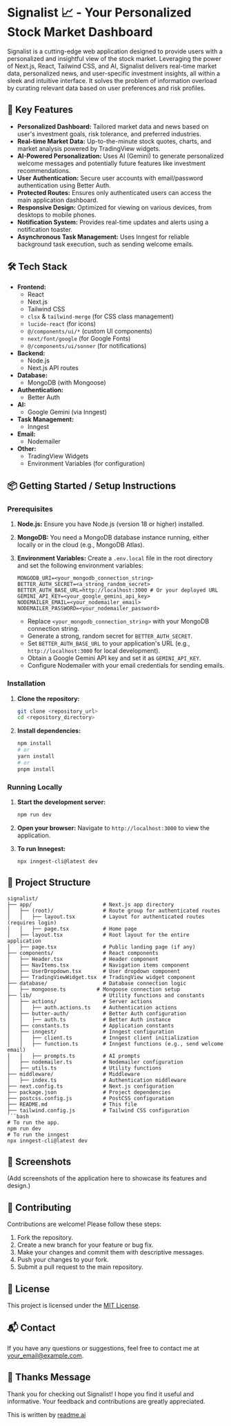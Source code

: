 # Signalist 📈 - Your Personalized Stock Market Dashboard

Signalist is a cutting-edge web application designed to provide users with a personalized and insightful view of the stock market. Leveraging the power of Next.js, React, Tailwind CSS, and AI, Signalist delivers real-time market data, personalized news, and user-specific investment insights, all within a sleek and intuitive interface. It solves the problem of information overload by curating relevant data based on user preferences and risk profiles.

## 🚀 Key Features

- **Personalized Dashboard:** Tailored market data and news based on user's investment goals, risk tolerance, and preferred industries.
- **Real-time Market Data:** Up-to-the-minute stock quotes, charts, and market analysis powered by TradingView widgets.
- **AI-Powered Personalization:** Uses AI (Gemini) to generate personalized welcome messages and potentially future features like investment recommendations.
- **User Authentication:** Secure user accounts with email/password authentication using Better Auth.
- **Protected Routes:** Ensures only authenticated users can access the main application dashboard.
- **Responsive Design:**  Optimized for viewing on various devices, from desktops to mobile phones.
- **Notification System:**  Provides real-time updates and alerts using a notification toaster.
- **Asynchronous Task Management:** Uses Inngest for reliable background task execution, such as sending welcome emails.

## 🛠️ Tech Stack

*   **Frontend:**
    *   React
    *   Next.js
    *   Tailwind CSS
    *   `clsx` & `tailwind-merge` (for CSS class management)
    *   `lucide-react` (for icons)
    *   `@/components/ui/*` (custom UI components)
    *   `next/font/google` (for Google Fonts)
    *   `@/components/ui/sonner` (for notifications)
*   **Backend:**
    *   Node.js
    *   Next.js API routes
*   **Database:**
    *   MongoDB (with Mongoose)
*   **Authentication:**
    *   Better Auth
*   **AI:**
    *   Google Gemini (via Inngest)
*   **Task Management:**
    *   Inngest
*   **Email:**
    *   Nodemailer
*   **Other:**
    *   TradingView Widgets
    *   Environment Variables (for configuration)

## 📦 Getting Started / Setup Instructions

### Prerequisites

1.  **Node.js:** Ensure you have Node.js (version 18 or higher) installed.
2.  **MongoDB:** You need a MongoDB database instance running, either locally or in the cloud (e.g., MongoDB Atlas).
3.  **Environment Variables:** Create a `.env.local` file in the root directory and set the following environment variables:

    ```
    MONGODB_URI=<your_mongodb_connection_string>
    BETTER_AUTH_SECRET=<a_strong_random_secret>
    BETTER_AUTH_BASE_URL=http://localhost:3000 # Or your deployed URL
    GEMINI_API_KEY=<your_google_gemini_api_key>
    NODEMAILER_EMAIL=<your_nodemailer_email>
    NODEMAILER_PASSWORD=<your_nodemailer_password>
    ```

    *   Replace `<your_mongodb_connection_string>` with your MongoDB connection string.
    *   Generate a strong, random secret for `BETTER_AUTH_SECRET`.
    *   Set `BETTER_AUTH_BASE_URL` to your application's URL (e.g., `http://localhost:3000` for local development).
    *   Obtain a Google Gemini API key and set it as `GEMINI_API_KEY`.
    *   Configure Nodemailer with your email credentials for sending emails.

### Installation

1.  **Clone the repository:**

    ```bash
    git clone <repository_url>
    cd <repository_directory>
    ```

2.  **Install dependencies:**

    ```bash
    npm install
    # or
    yarn install
    # or
    pnpm install
    ```

### Running Locally

1.  **Start the development server:**

    ```bash
    npm run dev
    ```

2.  **Open your browser:** Navigate to `http://localhost:3000` to view the application.
3.  **To run Innegest:**
    ```
    npx inngest-cli@latest dev
    ```

## 📂 Project Structure

```
signalist/
├── app/                       # Next.js app directory
│   ├── (root)/                # Route group for authenticated routes
│   │   ├── layout.tsx         # Layout for authenticated routes (requires login)
│   │   ├── page.tsx           # Home page
│   ├── layout.tsx             # Root layout for the entire application
│   ├── page.tsx               # Public landing page (if any)
├── components/                # React components
│   ├── Header.tsx             # Header component
│   ├── NavItems.tsx           # Navigation items component
│   ├── UserDropdown.tsx       # User dropdown component
│   ├── TradingViewWidget.tsx  # TradingView widget component
├── database/                  # Database connection logic
│   ├── mongoose.ts          # Mongoose connection setup
├── lib/                       # Utility functions and constants
│   ├── actions/               # Server actions
│   │   ├── auth.actions.ts    # Authentication actions
│   ├── butter-auth/           # Better Auth configuration
│   │   ├── auth.ts            # Better Auth instance
│   ├── constants.ts           # Application constants
│   ├── inngest/               # Inngest configuration
│   │   ├── client.ts          # Inngest client initialization
│   │   ├── function.ts        # Inngest functions (e.g., send welcome email)
│   │   ├── prompts.ts         # AI prompts
│   ├── nodemailer.ts          # Nodemailer configuration
│   ├── utils.ts               # Utility functions
├── middleware/                # Middleware
│   ├── index.ts               # Authentication middleware
├── next.config.ts             # Next.js configuration
├── package.json               # Project dependencies
├── postcss.config.js          # PostCSS configuration
├── README.md                  # This file
├── tailwind.config.js         # Tailwind CSS configuration
```bash
# To run the app.
npm run dev
# To run the inngest
npx inngest-cli@latest dev
```

## 📸 Screenshots

(Add screenshots of the application here to showcase its features and design.)

## 🤝 Contributing

Contributions are welcome! Please follow these steps:

1.  Fork the repository.
2.  Create a new branch for your feature or bug fix.
3.  Make your changes and commit them with descriptive messages.
4.  Push your changes to your fork.
5.  Submit a pull request to the main repository.

## 📝 License

This project is licensed under the [MIT License](LICENSE).

## 📬 Contact

If you have any questions or suggestions, feel free to contact me at [your_email@example.com](mailto:your_email@example.com).

## 💖 Thanks Message

Thank you for checking out Signalist! I hope you find it useful and informative. Your feedback and contributions are greatly appreciated.

This is written by [readme.ai](https://readme-generator-phi.vercel.app/)
